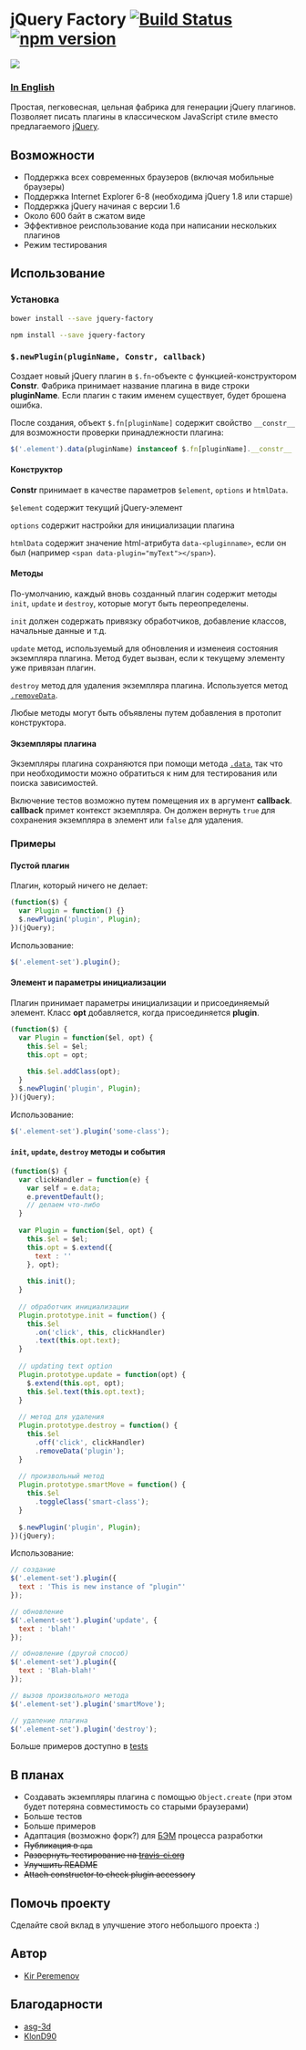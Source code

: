 # jQuery Factory [![Build Status](https://travis-ci.org/peremenov/jquery-factory.svg?branch=master)](https://travis-ci.org/peremenov/jquery-factory) [![npm version](https://badge.fury.io/js/jquery-factory.svg)](https://badge.fury.io/js/jquery-factory)

![](logo.png)

### [In English](https://github.com/peremenov/jquery-factory/blob/master/README.md)

Простая, пегковесная, цельная фабрика для генерации jQuery плагинов. Позволяет писать плагины в классическом JavaScript стиле вместо предлагаемого [jQuery](https://learn.jquery.com/plugins/basic-plugin-creation/).

## Возможности

- Поддержка всех современных браузеров (включая мобильные браузеры)
- Поддержка Internet Explorer 6-8 (необходима jQuery 1.8 или старше)
- Поддержка jQuery начиная с версии 1.6
- Около 600 байт в сжатом виде
- Эффективное реиспользование кода при написании нескольких плагинов
- Режим тестирования

## Использование

### Установка

```bash
bower install --save jquery-factory
```

```bash
npm install --save jquery-factory
```

### `$.newPlugin(pluginName, Constr, callback)`

Создает новый jQuery плагин в `$.fn`-объекте с функцией-конструктором **Constr**. Фабрика принимает название плагина в виде строки **pluginName**. Если плагин с таким именем существует, будет брошена ошибка.

После создания, объект `$.fn[pluginName]` содержит свойство `__constr__` для возможности проверки принадлежности плагина:

```javascript
$('.element').data(pluginName) instanceof $.fn[pluginName].__constr__
```

#### Конструктор

**Constr** принимает в качестве параметров `$element`, `options` и `htmlData`.

`$element` содержит текущий jQuery-элемент

`options` содержит настройки для инициализации плагина

`htmlData` содержит значение html-атрибута `data-<pluginname>`, если он был (например `<span data-plugin="myText"></span>`).

#### Методы

По-умолчанию, каждый вновь созданный плагин содержит методы `init`, `update` и `destroy`, которые могут быть переопределены.

`init` должен содержать привязку обработчиков, добавление классов, начальные данные и т.д.

`update` метод, используемый для обновления и изменеия состояния экземпляра плагина. Метод будет вызван, если к текущему элементу уже привязан плагин.

`destroy` метод для удаления экземпляра плагина. Используется метод [`.removeData`](http://api.jquery.com/removeData/).

Любые методы могут быть объявлены путем добавления в протопит конструктора.

#### Экземпляры плагина

Экземпляры плагина сохраняются при помощи метода [`.data`](http://api.jquery.com/data/), так что при необходимости можно обратиться к ним для тестирования или поиска зависимостей.

Включение тестов возможно путем помещения их в аргумент **callback**. **callback** примет контекст экземпляра. Он должен вернуть `true` для сохранения экземпляра в элемент или `false` для удаления.

### Примеры

#### Пустой плагин

Плагин, который ничего не делает:

```javascript
(function($) {
  var Plugin = function() {}
  $.newPlugin('plugin', Plugin);
})(jQuery);
```
Использование:

```javascript
$('.element-set').plugin();
```

#### Элемент и параметры инициализации

Плагин принимает параметры инициализации и присоединяемый элемент. Класс **opt** добавляется, когда присоединяется **plugin**.

```javascript
(function($) {
  var Plugin = function($el, opt) {
    this.$el = $el;
    this.opt = opt;
    
    this.$el.addClass(opt);
  }
  $.newPlugin('plugin', Plugin);
})(jQuery);
```

Использование:

```javascript
$('.element-set').plugin('some-class');

```

#### `init`, `update`, `destroy` методы и события

```javascript
(function($) {
  var clickHandler = function(e) {
    var self = e.data;
    e.preventDefault();
    // делаем что-либо
  }
  
  var Plugin = function($el, opt) {
    this.$el = $el;
    this.opt = $.extend({
      text : ''
    }, opt);
    
    this.init();
  }
  
  // обработчик инициализации
  Plugin.prototype.init = function() {
    this.$el
      .on('click', this, clickHandler)
      .text(this.opt.text);
  }
  
  // updating text option
  Plugin.prototype.update = function(opt) {
    $.extend(this.opt, opt);
    this.$el.text(this.opt.text);
  }
  
  // метод для удаления
  Plugin.prototype.destroy = function() {
    this.$el
      .off('click', clickHandler)
      .removeData('plugin');
  }
  
  // произвольный метод
  Plugin.prototype.smartMove = function() {
    this.$el
      .toggleClass('smart-class');
  }
  
  $.newPlugin('plugin', Plugin);
})(jQuery);
```

Использование:

```javascript
// создание
$('.element-set').plugin({
  text : 'This is new instance of "plugin"'
});

// обновление
$('.element-set').plugin('update', {
  text : 'blah!'
});

// обновление (другой способ)
$('.element-set').plugin({
  text : 'Blah-blah!'
});

// вызов произвольного метода
$('.element-set').plugin('smartMove');

// удаление плагина
$('.element-set').plugin('destroy');

```

Больше примеров доступно в [tests](https://github.com/peremenov/jquery-factory/blob/master/test/tests.js)


## В планах

- Создавать экземпляры плагина с помощью `Object.create` (при этом будет потеряна совместимость со старыми браузерами)
- Больше тестов
- Больше примеров
- Адаптация (возможно форк?) для [БЭМ](https://ru.bem.info/) процесса разработки
- ~~Публикация в `npm`~~
- ~~Развернуть тестирование на [travis-ci.org](https://travis-ci.org)~~
- ~~Улучшить README~~
- ~~Attach constructor to check plugin accessory~~


## Помочь проекту

Сделайте свой вклад в улучшение этого небольшого проекта :)

## Автор

- [Kir Peremenov](mailto:kirill@peremenov.ru)

## Благодарности

- [asg-3d](https://github.com/asg-3d)
- [KlonD90](https://github.com/KlonD90)
